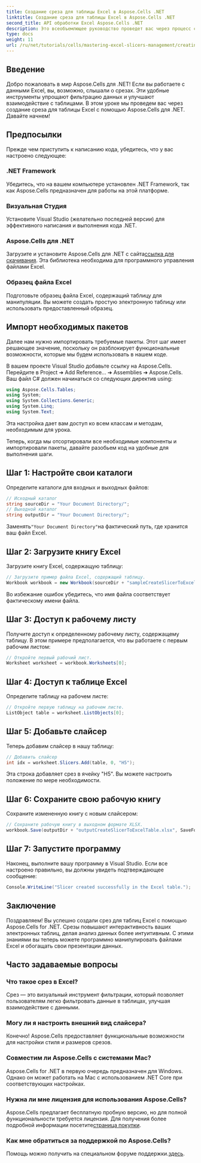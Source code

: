 ```yaml
---
title: Создание среза для таблицы Excel в Aspose.Cells .NET
linktitle: Создание среза для таблицы Excel в Aspose.Cells .NET
second_title: API обработки Excel Aspose.Cells .NET
description: Это всеобъемлющее руководство проведет вас через процесс создания срезов для таблиц Excel с использованием Aspose.Cells для .NET. Узнайте, как настроить среду, загрузить книгу Excel и добавить интерактивные срезы для улучшения возможностей анализа данных.
type: docs
weight: 11
url: /ru/net/tutorials/cells/mastering-excel-slicers-management/creating-slicer-for-excel-table/
---
```

## Введение

Добро пожаловать в мир Aspose.Cells для .NET! Если вы работаете с данными Excel, вы, возможно, слышали о срезах. Эти удобные инструменты упрощают фильтрацию данных и улучшают взаимодействие с таблицами. В этом уроке мы проведем вас через создание среза для таблицы Excel с помощью Aspose.Cells для .NET. Давайте начнем!

## Предпосылки

Прежде чем приступить к написанию кода, убедитесь, что у вас настроено следующее:

### .NET Framework
Убедитесь, что на вашем компьютере установлен .NET Framework, так как Aspose.Cells предназначен для работы на этой платформе.

### Визуальная Студия
Установите Visual Studio (желательно последней версии) для эффективного написания и выполнения кода .NET.

### Aspose.Cells для .NET
 Загрузите и установите Aspose.Cells для .NET с сайта[ссылка для скачивания](https://releases.aspose.com/cells/net/). Эта библиотека необходима для программного управления файлами Excel.

### Образец файла Excel
Подготовьте образец файла Excel, содержащий таблицу для манипуляции. Вы можете создать простую электронную таблицу или использовать предоставленный образец.

## Импорт необходимых пакетов

Далее нам нужно импортировать требуемые пакеты. Этот шаг имеет решающее значение, поскольку он разблокирует функциональные возможности, которые мы будем использовать в нашем коде.

В вашем проекте Visual Studio добавьте ссылку на Aspose.Cells. Перейдите в Project ➔ Add Reference... ➔ Assemblies ➔ Aspose.Cells. Ваш файл C# должен начинаться со следующих директив using:

```csharp
using Aspose.Cells.Tables;
using System;
using System.Collections.Generic;
using System.Linq;
using System.Text;
```

Эта настройка дает вам доступ ко всем классам и методам, необходимым для урока.

Теперь, когда мы отсортировали все необходимые компоненты и импортировали пакеты, давайте разобьем код на удобные для выполнения шаги.

## Шаг 1: Настройте свои каталоги

Определите каталоги для входных и выходных файлов:

```csharp
// Исходный каталог
string sourceDir = "Your Document Directory/";
// Выходной каталог
string outputDir = "Your Document Directory/";
```

 Заменять`"Your Document Directory"`на фактический путь, где хранится ваш файл Excel.

## Шаг 2: Загрузите книгу Excel

Загрузите книгу Excel, содержащую таблицу:

```csharp
// Загрузите пример файла Excel, содержащий таблицу.
Workbook workbook = new Workbook(sourceDir + "sampleCreateSlicerToExcelTable.xlsx");
```

Во избежание ошибок убедитесь, что имя файла соответствует фактическому имени файла.

## Шаг 3: Доступ к рабочему листу

Получите доступ к определенному рабочему листу, содержащему таблицу. В этом примере предполагается, что вы работаете с первым рабочим листом:

```csharp
// Откройте первый рабочий лист.
Worksheet worksheet = workbook.Worksheets[0];
```

## Шаг 4: Доступ к таблице Excel

Определите таблицу на рабочем листе:

```csharp
// Откройте первую таблицу на рабочем листе.
ListObject table = worksheet.ListObjects[0];
```

## Шаг 5: Добавьте слайсер

Теперь добавим слайсер в нашу таблицу:

```csharp
// Добавить слайсер
int idx = worksheet.Slicers.Add(table, 0, "H5");
```

Эта строка добавляет срез в ячейку "H5". Вы можете настроить положение по мере необходимости.

## Шаг 6: Сохраните свою рабочую книгу

Сохраните измененную книгу с новым слайсером:

```csharp
// Сохраните рабочую книгу в выходном формате XLSX.
workbook.Save(outputDir + "outputCreateSlicerToExcelTable.xlsx", SaveFormat.Xlsx);
```

## Шаг 7: Запустите программу

Наконец, выполните вашу программу в Visual Studio. Если все настроено правильно, вы должны увидеть подтверждающее сообщение:

```csharp
Console.WriteLine("Slicer created successfully in the Excel table.");
```

## Заключение

Поздравляем! Вы успешно создали срез для таблиц Excel с помощью Aspose.Cells for .NET. Срезы повышают интерактивность ваших электронных таблиц, делая анализ данных более интуитивным. С этими знаниями вы теперь можете программно манипулировать файлами Excel и обогащать свои презентации данных.

## Часто задаваемые вопросы

### Что такое срез в Excel?
Срез — это визуальный инструмент фильтрации, который позволяет пользователям легко фильтровать данные в таблицах, улучшая взаимодействие с данными.

### Могу ли я настроить внешний вид слайсера?
Конечно! Aspose.Cells предоставляет функциональные возможности для настройки стиля и размеров срезов.

### Совместим ли Aspose.Cells с системами Mac?
Aspose.Cells for .NET в первую очередь предназначен для Windows. Однако он может работать на Mac с использованием .NET Core при соответствующих настройках.

### Нужна ли мне лицензия для использования Aspose.Cells?
 Aspose.Cells предлагает бесплатную пробную версию, но для полной функциональности требуется лицензия. Для получения более подробной информации посетите[страница покупки](https://purchase.aspose.com/buy).

### Как мне обратиться за поддержкой по Aspose.Cells?
 Помощь можно получить на специальном форуме поддержки.[здесь](https://forum.aspose.com/c/cells/9).